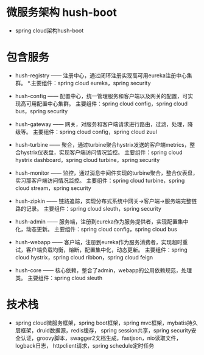 # 微服务架构 hush-boot
* spring cloud架构hush-boot

# 包含服务
* hush-registry —— 注册中心，通过闭环注册实现高可用eureka注册中心集群。
    *.主要组件：spring cloud eureka，spring security
    
* hush-config —— 配置中心，统一管理服务和客户端以及网关的配置，可实现高可用配置中心集群。
    主要组件：spring cloud config，spring cloud bus，spring security
    
* hush-gateway —— 网关，对服务和客户端请求进行路由，过滤，处理，降级等。
    主要组件：spring cloud config，spring cloud zuul
    
* hush-turbine —— 聚合，通过turbine聚合hystrix发送的客户端metrics，整合hystrix仪表盘，实现客户端访问情况监控。
    主要组件：spring cloud hystrix dashboard，spring cloud turbine，spring security
    
* hush-monitor —— 监控，通过消息中间件实现的turbine聚合，整合仪表盘，实习那客户端访问情况监控。
    主要组件：spring cloud turbine，spring cloud stream，spring security
    
* hush-zipkin —— 链路追踪，实现分布式系统中网关->客户端->服务端完整链路的记录。
    主要组件：spring cloud sleuth，spring security
    
* hush-admin —— 服务端，注册到eureka作为服务提供者，实现配置集中化，动态更新。
    主要组件：spring cloud config，spring cloud bus
    
* hush-webapp —— 客户端，注册到eureka作为服务消费者，实现超时重试，客户端负载均衡，熔断，配置集中化，动态更新。
    主要组件：spring cloud hystrix，spring cloud ribbon，spring cloud feign
    
* hush-core —— 核心依赖，整合了admin，webapp的公用依赖规范，处理类。
    主要组件：spring cloud sleuth
    
# 技术栈
* spring cloud微服务框架，spring boot框架，spring mvc框架，mybatis持久层框架，druid数据源，redis缓存，
  spring session共享，spring security安全认证，groovy脚本，swagger2文档生成，fastjson，nio读取文件，logback日志，
  httpclient请求，spring schedule定时任务